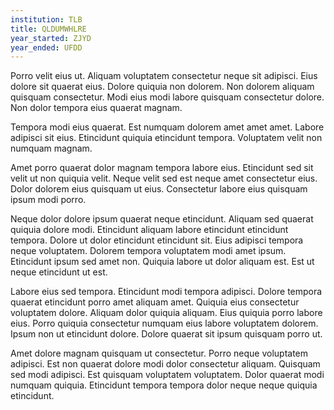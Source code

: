 ```yaml
---
institution: TLB
title: QLDUMWHLRE
year_started: ZJYD
year_ended: UFDD
---
```


Porro velit eius ut. Aliquam voluptatem consectetur neque sit adipisci. Eius dolore sit quaerat eius. Dolore quiquia non dolorem. Non dolorem aliquam quisquam consectetur. Modi eius modi labore quisquam consectetur dolore. Non dolor tempora eius quaerat magnam.

Tempora modi eius quaerat. Est numquam dolorem amet amet amet. Labore adipisci sit eius. Etincidunt quiquia etincidunt tempora. Voluptatem velit non numquam magnam.

Amet porro quaerat dolor magnam tempora labore eius. Etincidunt sed sit velit ut non quiquia velit. Neque velit sed est neque amet consectetur eius. Dolor dolorem eius quisquam ut eius. Consectetur labore eius quisquam ipsum modi porro.

Neque dolor dolore ipsum quaerat neque etincidunt. Aliquam sed quaerat quiquia dolore modi. Etincidunt aliquam labore etincidunt etincidunt tempora. Dolore ut dolor etincidunt etincidunt sit. Eius adipisci tempora neque voluptatem. Dolorem tempora voluptatem modi amet ipsum. Etincidunt ipsum sed amet non. Quiquia labore ut dolor aliquam est. Est ut neque etincidunt ut est.

Labore eius sed tempora. Etincidunt modi tempora adipisci. Dolore tempora quaerat etincidunt porro amet aliquam amet. Quiquia eius consectetur voluptatem dolore. Aliquam dolor quiquia aliquam. Eius quiquia porro labore eius. Porro quiquia consectetur numquam eius labore voluptatem dolorem. Ipsum non ut etincidunt dolore. Dolore quaerat sit ipsum quisquam porro ut.

Amet dolore magnam quisquam ut consectetur. Porro neque voluptatem adipisci. Est non quaerat dolore modi dolor consectetur aliquam. Quisquam sed modi adipisci. Est quisquam voluptatem voluptatem. Dolor quaerat modi numquam quiquia. Etincidunt tempora tempora dolor neque neque quiquia etincidunt.
    